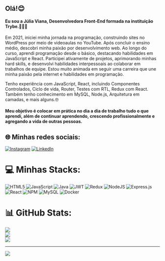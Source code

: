 ## Olá!😊


#### Eu sou a Júlia Viana, Desenvolvedora Front-End formada na instituição Trybe.👩🏾‍💻

Em 2021, iniciei minha jornada na programação, construindo sites no WordPress por meio de videoaulas no YouTube. Após concluir o ensino médio, descobri minha paixão por desenvolvimento web. Ao longo do curso, aprendi programação desde o básico, destacando habilidades em JavaScript e React. Participei ativamente de projetos, aprimorando minhas hard skills, e desenvolvi habilidades interpessoais ao colaborar em trabalhos de equipe. Estou muito animada em seguir uma carreira que une minha paixão pela internet e habilidades em programação.

Tenho experiência com JavaScript, React, incluindo Componentes Controlados, Ciclo de vida, Router, Testes com RTL, Redux com React. Também tenho conhecimento em MySQL, Node.js, Arquitetura em camadas, e mais alguns.🤓

#### Meu objetivo é colocar em prática no dia a dia de trabalho tudo o que aprendi, além de continuar aprendendo, crescendo profissionalmente e agregando a vida de outras pessoas.


## 🌐 Minhas redes sociais:
 [![Instagram](https://img.shields.io/badge/Instagram-%23E4405F.svg?logo=Instagram&logoColor=white)](https://instagram.com/https://www.instagram.com/jullia_viana/) [![LinkedIn](https://img.shields.io/badge/LinkedIn-%230077B5.svg?logo=linkedin&logoColor=white)](https://linkedin.com/in/https://www.linkedin.com/in/julia-viana05/) 

# 💻 Minhas Stacks:
![HTML5](https://img.shields.io/badge/html5-%23E34F26.svg?style=flat&logo=html5&logoColor=white) ![JavaScript](https://img.shields.io/badge/javascript-%23323330.svg?style=flat&logo=javascript&logoColor=%23F7DF1E) ![Java](https://img.shields.io/badge/java-%23ED8B00.svg?style=flat&logo=openjdk&logoColor=white) ![JWT](https://img.shields.io/badge/JWT-black?style=flat&logo=JSON%20web%20tokens) ![Redux](https://img.shields.io/badge/redux-%23593d88.svg?style=flat&logo=redux&logoColor=white) ![NodeJS](https://img.shields.io/badge/node.js-6DA55F?style=flat&logo=node.js&logoColor=white) ![Express.js](https://img.shields.io/badge/express.js-%23404d59.svg?style=flat&logo=express&logoColor=%2361DAFB) ![React](https://img.shields.io/badge/react-%2320232a.svg?style=flat&logo=react&logoColor=%2361DAFB) ![NPM](https://img.shields.io/badge/NPM-%23CB3837.svg?style=flat&logo=npm&logoColor=white) ![MySQL](https://img.shields.io/badge/mysql-%2300000f.svg?style=flat&logo=mysql&logoColor=white) ![Docker](https://img.shields.io/badge/docker-%230db7ed.svg?style=flat&logo=docker&logoColor=white)
# 📊 GitHub Stats:
![](https://github-readme-stats.vercel.app/api?username=JuliaV05&theme=highcontrast&hide_border=true&include_all_commits=false&count_private=false)<br/>
![](https://github-readme-streak-stats.herokuapp.com/?user=JuliaV05&theme=highcontrast&hide_border=true)<br/>
![](https://github-readme-stats.vercel.app/api/top-langs/?username=JuliaV05&theme=highcontrast&hide_border=true&include_all_commits=false&count_private=false&layout=compact)

---
[![](https://visitcount.itsvg.in/api?id=JuliaV05&icon=0&color=0)](https://visitcount.itsvg.in)

<!-- Proudly created with GPRM ( https://gprm.itsvg.in ) -->
